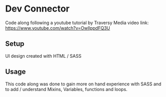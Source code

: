 # Dev Connector

Code along following a youtube tutorial by Traversy Media
video link: https://www.youtube.com/watch?v=OwllppdFQ3U

## Setup

UI design created with HTML / SASS

## Usage

This code along was done to gain more on hand experience with SASS and to add / understand Mixins, Variables, functions and loops.
